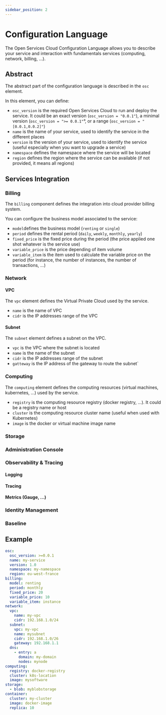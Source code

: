 ```yaml
---
sidebar_position: 2
---
```


# Configuration Language

The Open Services Cloud Configuration Language allows you to describe your service and interaction with fundamentals services (computing, network, billing, ...).

## Abstract

The abstract part of the configuration language is described in the `osc` element.

In this element, you can define:

- `osc_version` is the required Open Services Cloud to run and deploy the service. It could be an exact version (`osc_version = "0.0.1"`), a minimal version (`osc_version = ">= 0.0.1"`°, or a range (`osc_version = "[0.0.1,0.0.2]"`)
- `name` is the name of your service, used to identify the service in the different places
- `version` is the version of your service, used to identify the service (useful especially when you want to upgrade a service)
- `namespace` defines the namespace where the service will be located
- `region` defines the region where the service can be available (if not provided, it means all regions)

## Services Integration

### Billing

The `billing` component defines the integration into cloud provider billing system.

You can configure the business model associated to the service:

- `model`defines the business model (`renting` or `single`)
- `period` defines the rental period (`daily`, `weekly`, `monthly`, `yearly`)
- `fixed_price` is the fixed price during the period (the price applied one shot whatever is the service use)
- `variable_price` is the price depending of item volume
- `variable_item` is the item used to calculate the variable price on the period (for instance, the number of instances, the number of transactions, ...)

### Network

#### VPC

The `vpc` element defines the Virtual Private Cloud used by the service.

- `name` is the name of VPC
- `cidr` is the IP addresses range of the VPC

#### Subnet

The `subnet` element defines a subnet on the VPC.

- `vpc` is the VPC where the subnet is located
- `name` is the name of the subnet
- `cidr` is the IP addresses range of the subnet
- `gatteway` is the IP address of the gateway to route the subnet`

### Computing

The `computing` element defines the computing resources (virtual machines, kubernetes, ...) used by the service.

- `registry` is the computing resource registry (docker registry, ...). It could be a registry name or host
- `cluster` is the computing resource cluster name (useful when used with Kubernetes)
- `image` is the docker or virtual machine image name

### Storage

### Administration Console

### Observability & Tracing

#### Logging

#### Tracing

#### Metrics (Gauge, ...)

### Identity Management

### Baseline

## Example

```yaml
osc:
  osc_version: >=0.0.1
  name: my-service
  version: 1.0
  namespace: my-namespace
  region: eu-west-france
billing:
  model: renting
  period: monthly
  fixed_price: 20
  variable_price: 10
  variable_item: instance
network:
  vpc:
    name: my-vpc
    cidr: 192.168.1.0/24
  subnet:
    vpc: my-vpc
    name: mysubnet
    cidr: 192.168.1.0/26
    gateway: 192.168.1.1
  dns:
    - entry: a
      domain: my-domain
      nodes: mynode
computing:
  registry: docker-registry
  cluster: k8s-location
  image: mysoftware
storage:
  - blob: myblobstorage
container:
  cluster: my-cluster
  image: docker-image
  replica: 10
```

